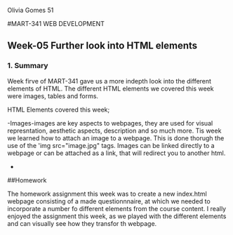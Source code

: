 Olivia Gomes 51

#MART-341 WEB DEVELOPMENT
## Week-05 Further look into HTML elements
### 1. Summary

Week firve of MART-341 gave us a more indepth look into the different elements of HTML. The different HTML elements we covered this week were images, tables and forms.

HTML Elements covered this week;

-Images-images are key aspects to webpages, they are used for visual represntation, aesthetic aspects, description and so much more. Tis week we learned how to attach an image to a webpage. This is done thorugh the use of the 'img src="image.jpg" tags. Images can be linked directly to a webpage or can be attached as a link, that will redirect you to another html.

-

##Homework

The homework assignment this week was to create a new index.html webpage consisting of a made questionnnaire, at which we needed to incorporate a number fo different elements from the course content. I really enjoyed the assignment this week, as we played with the different elements and can visually see how they transfor th webpage.
